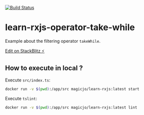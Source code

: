 [![Build Status](https://travis-ci.org/magicjo/learn-rxjs-operator-take-while.svg?branch=master)](https://travis-ci.org/magicjo/learn-rxjs-operator-take-while)

# learn-rxjs-operator-take-while

Example about the filtering operator `takeWhile`.

[Edit on StackBlitz ⚡️](https://stackblitz.com/edit/learn-rxjs-operator-take-while)

## How to execute in local ?

Execute `src/index.ts`:
```bash
docker run -v $(pwd):/app/src magicjo/learn-rxjs:latest start
```

Execute `tslint`:
```bash
docker run -v $(pwd):/app/src magicjo/learn-rxjs:latest lint
```
